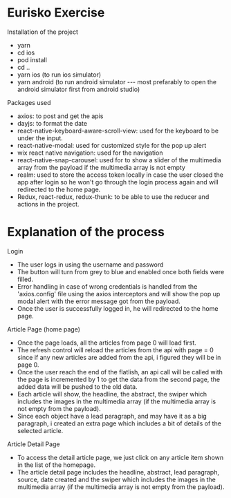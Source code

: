 # Eurisko Exercise
Installation of the project
- yarn
- cd ios
- pod install
- cd ..
- yarn ios (to run ios simulator)
- yarn android (to run android simulator --- most prefarably to open the android simulator first from android studio)


Packages used
- axios: to post and get the apis
- dayjs: to format the date
- react-native-keyboard-aware-scroll-view: used for the keyboard to be under the input.
- react-native-modal: used for customized style for the pop up alert
- wix react native navigation: used for the navigation
- react-native-snap-carousel: used for to show a slider of the multimedia array from the payload if the multimedia array is not empty
- realm: used to store the access token locally in case the user closed the app after login so he won't go through the login process again and will redirected to the home page.
- Redux, react-redux, redux-thunk: to be able to use the reducer and actions in the project.


# Explanation of the process

Login
- The user logs in using the username and password
- The button will turn from grey to blue and enabled once both fields were filled.
- Error handling in case of wrong credentials is handled from the 'axios.config' file using the axios interceptors and will show the pop up modal alert with the error message got from the payload.
- Once the user is successfully logged in, he will redirected to the home page.


Article Page (home page)
- Once the page loads, all the articles from page 0 will load first.
- The refresh control will reload the articles from the api with page = 0 since if any new articles are added from the api, i figured they will be in page 0.
- Once the user reach the end of the flatlish, an api call will be called with the page is incremented by 1 to get the data from the second page, the added data will be pushed to the old data.
- Each article will show, the headline, the abstract, the swiper which includes the images in the multimedia array (if the multimedia array is not empty from the payload).
- Since each object have a lead paragraph, and may have it as a big paragraph, i created an extra page which includes a bit of details of the selected article.


Article Detail Page
- To access the detail article page, we just click on any article item shown in the list of the homepage.
- The article detail page includes the headline, abstract, lead paragraph, source, date created and the swiper which includes the images in the multimedia array (if the multimedia array is not empty from the payload).
